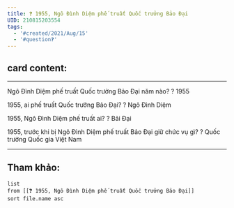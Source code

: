 ```yaml
---
title: ❓ 1955, Ngô Đình Diệm phế truất Quốc trưởng Bảo Đại
UID: 210815203554
tags:
  - '#created/2021/Aug/15'
  - '#question❓'
---
```

## card content:
---

Ngô Đình Diệm phế truất Quốc trưởng Bảo Đại năm nào?
?
1955
<!--SR:!2021-10-21,44,270-->

1955, ai phế truất Quốc trưởng Bảo Đại?
?
Ngô Đình Diệm
<!--SR:!2021-10-09,40,290-->

1955, Ngô Đình Diệm phế truất ai?
?
 Bải Đại
<!--SR:!2021-09-30,32,270-->

1955, trước khi bị Ngô Đình Diệm phế truất Bảo Đại giữ chức vụ gì?
?
Quốc trưởng Quốc gia Việt Nam
<!--SR:!2021-11-13,55,270-->

---
## Tham khảo:
```dataview
list
from [[❓ 1955, Ngô Đình Diệm phế truất Quốc trưởng Bảo Đại]]
sort file.name asc
```